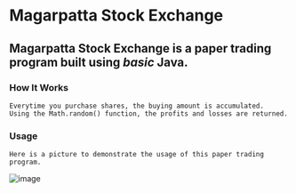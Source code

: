 

# **Magarpatta Stock Exchange**
## Magarpatta Stock Exchange is a paper trading program built using _basic_ Java. 
### How It Works
``` 
Everytime you purchase shares, the buying amount is accumulated. 
Using the Math.random() function, the profits and losses are returned.
```
### Usage

```
Here is a picture to demonstrate the usage of this paper trading program.
```
![image](https://user-images.githubusercontent.com/90509984/204870619-342aa491-02ff-448c-8d86-c6788cb851db.png)
